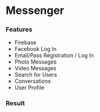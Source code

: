 # Messenger

### Features 

- Firebase
- Facebook Log In
- Email/Pass Registration / Log In
- Photo Messages
- Video Messages
- Search for Users
- Conversations
- User Profile

### Result

